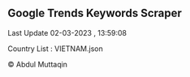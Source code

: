 

## Google Trends Keywords Scraper 
 
Last Update 02-03-2023 , 13:59:08

Country List :
VIETNAM.json



© Abdul Muttaqin 
